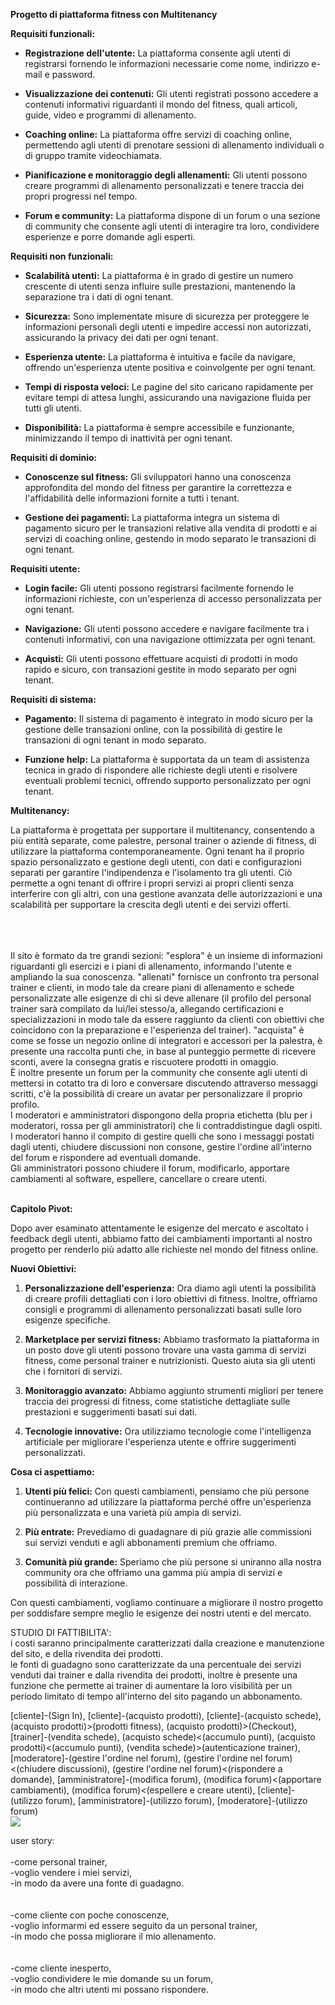 **Progetto di piattaforma fitness con Multitenancy**

**Requisiti funzionali:**

- **Registrazione dell'utente:** La piattaforma consente agli utenti di registrarsi fornendo le informazioni necessarie come nome, indirizzo e-mail e password.
  
- **Visualizzazione dei contenuti:** Gli utenti registrati possono accedere a contenuti informativi riguardanti il mondo del fitness, quali articoli, guide, video e programmi di allenamento.
  
- **Coaching online:** La piattaforma offre servizi di coaching online, permettendo agli utenti di prenotare sessioni di allenamento individuali o di gruppo tramite videochiamata.
  
- **Pianificazione e monitoraggio degli allenamenti:** Gli utenti possono creare programmi di allenamento personalizzati e tenere traccia dei propri progressi nel tempo.
  
- **Forum e community:** La piattaforma dispone di un forum o una sezione di community che consente agli utenti di interagire tra loro, condividere esperienze e porre domande agli esperti.

**Requisiti non funzionali:**

- **Scalabilità utenti:** La piattaforma è in grado di gestire un numero crescente di utenti senza influire sulle prestazioni, mantenendo la separazione tra i dati di ogni tenant.
  
- **Sicurezza:** Sono implementate misure di sicurezza per proteggere le informazioni personali degli utenti e impedire accessi non autorizzati, assicurando la privacy dei dati per ogni tenant.
  
- **Esperienza utente:** La piattaforma è intuitiva e facile da navigare, offrendo un'esperienza utente positiva e coinvolgente per ogni tenant.
  
- **Tempi di risposta veloci:** Le pagine del sito caricano rapidamente per evitare tempi di attesa lunghi, assicurando una navigazione fluida per tutti gli utenti.
  
- **Disponibilità:** La piattaforma è sempre accessibile e funzionante, minimizzando il tempo di inattività per ogni tenant.

**Requisiti di dominio:**

- **Conoscenze sul fitness:** Gli sviluppatori hanno una conoscenza approfondita del mondo del fitness per garantire la correttezza e l'affidabilità delle informazioni fornite a tutti i tenant.
  
- **Gestione dei pagamenti:** La piattaforma integra un sistema di pagamento sicuro per le transazioni relative alla vendita di prodotti e ai servizi di coaching online, gestendo in modo separato le transazioni di ogni tenant.

**Requisiti utente:**

- **Login facile:** Gli utenti possono registrarsi facilmente fornendo le informazioni richieste, con un'esperienza di accesso personalizzata per ogni tenant.
  
- **Navigazione:** Gli utenti possono accedere e navigare facilmente tra i contenuti informativi, con una navigazione ottimizzata per ogni tenant.
  
- **Acquisti:** Gli utenti possono effettuare acquisti di prodotti in modo rapido e sicuro, con transazioni gestite in modo separato per ogni tenant.

**Requisiti di sistema:**

- **Pagamento:** Il sistema di pagamento è integrato in modo sicuro per la gestione delle transazioni online, con la possibilità di gestire le transazioni di ogni tenant in modo separato.
  
- **Funzione help:** La piattaforma è supportata da un team di assistenza tecnica in grado di rispondere alle richieste degli utenti e risolvere eventuali problemi tecnici, offrendo supporto personalizzato per ogni tenant.

**Multitenancy:**

La piattaforma è progettata per supportare il multitenancy, consentendo a più entità separate, come palestre, personal trainer o aziende di fitness, di utilizzare la piattaforma contemporaneamente. Ogni tenant ha il proprio spazio personalizzato e gestione degli utenti, con dati e configurazioni separati per garantire l'indipendenza e l'isolamento tra gli utenti. Ciò permette a ogni tenant di offrire i propri servizi ai propri clienti senza interferire con gli altri, con una gestione avanzata delle autorizzazioni e una scalabilità per supportare la crescita degli utenti e dei servizi offerti.
<br>
<br><br><br>

Il sito è formato da tre grandi sezioni: "esplora" è un insieme di informazioni riguardanti gli esercizi e i piani di allenamento, informando l'utente e ampliando la sua conoscenza. "allenati" fornisce un confronto tra personal trainer e clienti, in modo tale da creare piani di allenamento e schede personalizzate alle esigenze di chi si deve allenare (il profilo del personal trainer sarà compilato da lui/lei stesso/a, allegando certificazioni e specializzazioni in modo tale da essere raggiunto da clienti con obiettivi che coincidono con la preparazione e l'esperienza del trainer). "acquista" è come se fosse un negozio online di integratori e accessori per la palestra, è presente una raccolta punti che, in base al punteggio permette di ricevere sconti, avere la consegna gratis e riscuotere prodotti in omaggio.<br>
È inoltre presente un forum per la community che consente agli utenti di mettersi in cotatto tra di loro e conversare discutendo attraverso messaggi scritti, c'è la possibilità di creare un avatar per personalizzare il proprio profilo.<br>
I moderatori e amministratori dispongono della propria etichetta (blu per i moderatori, rossa per gli amministratori) che li contraddistingue dagli ospiti.<br>
I moderatori hanno il compito di gestire quelli che sono i messaggi postati dagli utenti, chiudere discussioni non consone, gestire l'ordine all'interno del forum e rispondere ad eventuali domande.<br>
Gli amministratori possono chiudere il forum, modificarlo, apportare cambiamenti al software, espellere, cancellare o creare utenti.<br><br>

**Capitolo Pivot:**

Dopo aver esaminato attentamente le esigenze del mercato e ascoltato i feedback degli utenti, abbiamo fatto dei cambiamenti importanti al nostro progetto per renderlo più adatto alle richieste nel mondo del fitness online.

**Nuovi Obiettivi:**

1. **Personalizzazione dell'esperienza:** Ora diamo agli utenti la possibilità di creare profili dettagliati con i loro obiettivi di fitness. Inoltre, offriamo consigli e programmi di allenamento personalizzati basati sulle loro esigenze specifiche.

2. **Marketplace per servizi fitness:** Abbiamo trasformato la piattaforma in un posto dove gli utenti possono trovare una vasta gamma di servizi fitness, come personal trainer e nutrizionisti. Questo aiuta sia gli utenti che i fornitori di servizi.

3. **Monitoraggio avanzato:** Abbiamo aggiunto strumenti migliori per tenere traccia dei progressi di fitness, come statistiche dettagliate sulle prestazioni e suggerimenti basati sui dati.

4. **Tecnologie innovative:** Ora utilizziamo tecnologie come l'intelligenza artificiale per migliorare l'esperienza utente e offrire suggerimenti personalizzati.

**Cosa ci aspettiamo:**

1. **Utenti più felici:** Con questi cambiamenti, pensiamo che più persone continueranno ad utilizzare la piattaforma perché offre un'esperienza più personalizzata e una varietà più ampia di servizi.

2. **Più entrate:** Prevediamo di guadagnare di più grazie alle commissioni sui servizi venduti e agli abbonamenti premium che offriamo.

3. **Comunità più grande:** Speriamo che più persone si uniranno alla nostra community ora che offriamo una gamma più ampia di servizi e possibilità di interazione.

Con questi cambiamenti, vogliamo continuare a migliorare il nostro progetto per soddisfare sempre meglio le esigenze dei nostri utenti e del mercato.


STUDIO DI FATTIBILITA':<br>
i costi saranno principalmente caratterizzati dalla creazione e manutenzione del sito, e della rivendita dei prodotti.<br>
le fonti di guadagno sono caratterizzate da una percentuale dei servizi venduti dai trainer e dalla rivendita dei prodotti, inoltre è presente una funzione che permette ai trainer di aumentare la loro visibilità per un periodo limitato di tempo
all'interno del sito pagando un abbonamento.







[cliente]-(Sign In), [cliente]-(acquisto prodotti), 
[cliente]-(acquisto schede), 
(acquisto prodotti)>(prodotti fitness), 
(acquisto prodotti)>(Checkout), 
[trainer]-(vendita schede), 
(acquisto schede)<(accumulo punti), 
(acquisto prodotti)<(accumulo punti), 
(vendita schede)>(autenticazione trainer),
[moderatore]-(gestire l'ordine nel forum),
(gestire l'ordine nel forum)<(chiudere discussioni),
(gestire l'ordine nel forum)<(rispondere a domande),
[amministratore]-(modifica forum),
(modifica forum)<(apportare cambiamenti),
(modifica forum)<(espellere e creare utenti),
[cliente]-(utilizzo forum),
[amministratore]-(utilizzo forum),
[moderatore]-(utilizzo forum)<br>
<img src="http://yuml.me/diagram/scruffy/usecase/[cliente]-(Sign In), [cliente]-(acquisto prodotti), [cliente]-(acquisto schede), (acquisto prodotti)>(prodotti fitness), (acquisto prodotti)>(Checkout), [trainer]-(vendita schede), (acquisto schede)<(accumulo punti), (acquisto prodotti)<(accumulo punti), (vendita schede)>(autenticazione trainer),[moderatore]-(gestire l'ordine nel forum),(gestire l'ordine nel forum)<(chiudere discussioni),(gestire l'ordine nel forum)<(rispondere a domande),[amministratore]-(modifica forum),(modifica forum)<(apportare cambiamenti),(modifica forum)<(espellere e creare utenti),[cliente]-(utilizzo forum),[amministratore]-(utilizzo forum),[moderatore]-(utilizzo forum)" >


user story:<br><br>
-come personal trainer,<br>
-voglio vendere i miei servizi,<br>
-in modo da avere una fonte di guadagno.<br><br><br>
-come cliente con poche conoscenze,<br>
-voglio informarmi ed essere seguito da un personal trainer,<br>
-in modo che possa migliorare il mio allenamento.<br><br><br>
-come cliente inesperto,<br>
-voglio condividere le mie domande su un forum,<br>
-in modo che altri utenti mi possano rispondere.<br><br><br>
